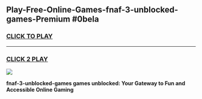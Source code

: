 
## Play-Free-Online-Games-fnaf-3-unblocked-games-Premium #0bela
<h3>
<a href="https://premium.freeplayer.one?title=fnaf-3-unblocked-games&ref=8M">CLICK TO PLAY</a></h3>
<hr>

<h3>
<a href="https://premium.freeplayer.one?title=fnaf-3-unblocked-games&ref=8M">CLICK 2 PLAY</a>
  
</h3>

<a href="https://premium.freeplayer.one?title=fnaf-3-unblocked-games&ref=8M"><img src="https://clearcache.store/games.png"></a>


**fnaf-3-unblocked-games games unblocked: Your Gateway to Fun and Accessible Online Gaming**
